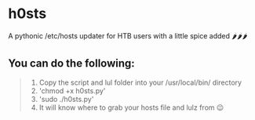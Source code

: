 # h0sts
A pythonic /etc/hosts updater for HTB users with a little spice added 🌶️🌶️🌶️


## You can do the following:
> 1. Copy the script and lul folder into your /usr/local/bin/ directory
> 2. 'chmod +x h0sts.py'
> 3. 'sudo ./h0sts.py'
> 4. It will know where to grab your hosts file and lulz from 😉
 
